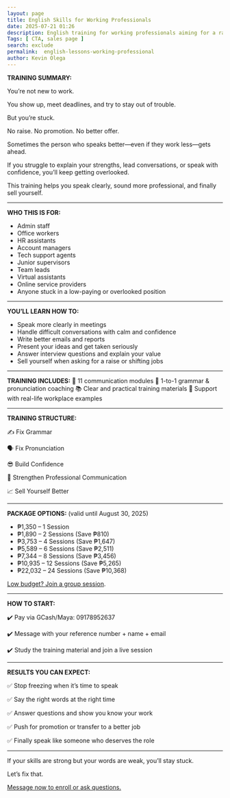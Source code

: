 ```yaml
--- 
layout: page
title: English Skills for Working Professionals
date: 2025-07-21 01:26
description: English training for working professionals aiming for a raise, promotion, or better job. Speak clearly, sound more professional, and finally get noticed at work
Tags: [ CTA, sales page ]
search: exclude
permalink:  english-lessons-working-professional
author: Kevin Olega 
--- 
```

**TRAINING SUMMARY:**

You’re not new to work.

You show up, meet deadlines, and try to stay out of trouble.

But you’re stuck.

No raise. No promotion. No better offer.

Sometimes the person who speaks better—even if they work less—gets ahead.

If you struggle to explain your strengths, lead conversations, or speak with confidence, you’ll keep getting overlooked.

This training helps you speak clearly, sound more professional, and finally sell yourself.

---

**WHO THIS IS FOR:**

* Admin staff
* Office workers
* HR assistants
* Account managers
* Tech support agents
* Junior supervisors
* Team leads
* Virtual assistants
* Online service providers
* Anyone stuck in a low-paying or overlooked position

---

**YOU’LL LEARN HOW TO:**

* Speak more clearly in meetings
* Handle difficult conversations with calm and confidence
* Write better emails and reports
* Present your ideas and get taken seriously
* Answer interview questions and explain your value
* Sell yourself when asking for a raise or shifting jobs

---

**TRAINING INCLUDES:**
📖 11 communication modules
📱 1-to-1 grammar & pronunciation coaching
📚 Clear and practical training materials
💬 Support with real-life workplace examples

---

**TRAINING STRUCTURE:**

✍️ Fix Grammar

🗣️ Fix Pronunciation

😎 Build Confidence

💼 Strengthen Professional Communication

📈 Sell Yourself Better

---

**PACKAGE OPTIONS:**
(valid until August 30, 2025)

* ₱1,350 – 1 Session
* ₱1,890 – 2 Sessions (Save ₱810)
* ₱3,753 – 4 Sessions (Save ₱1,647)
* ₱5,589 – 6 Sessions (Save ₱2,511)
* ₱7,344 – 8 Sessions (Save ₱3,456)
* ₱10,935 – 12 Sessions (Save ₱5,265)
* ₱22,032 – 24 Sessions (Save ₱10,368)

<a href="https://callcentertrainingtips.com/group-sessions">Low budget? Join a group session</a>.

---

**HOW TO START:**

✔️ Pay via GCash/Maya: 09178952637

✔️ Message with your reference number + name + email

✔️ Study the training material and join a live session

---

**RESULTS YOU CAN EXPECT:**

✅ Stop freezing when it’s time to speak

✅ Say the right words at the right time

✅ Answer questions and show you know your work

✅ Push for promotion or transfer to a better job

✅ Finally speak like someone who deserves the role

---

If your skills are strong but your words are weak, you’ll stay stuck.

Let’s fix that.

<a href="https://www.facebook.com/callcentertrainingtips">Message now to enroll or ask questions.</a>